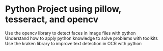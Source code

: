 # Python Project using pillow, tesseract, and opencv
Use the opencv library to detect faces in image files with python
Understand how to apply python knowledge to solve problems with toolkits
Use the kraken library to improve text detection in OCR with python

